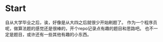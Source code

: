 # Start
自从大学毕业之后，诶，好像是从大四之后就很少开始刷题了。
作为一个程序员呢，做算法题的感觉还是很棒的，开个repo记录点有趣的题目和思路吧。
也不一定是题目，或许还有一些其他有趣的小东西。

